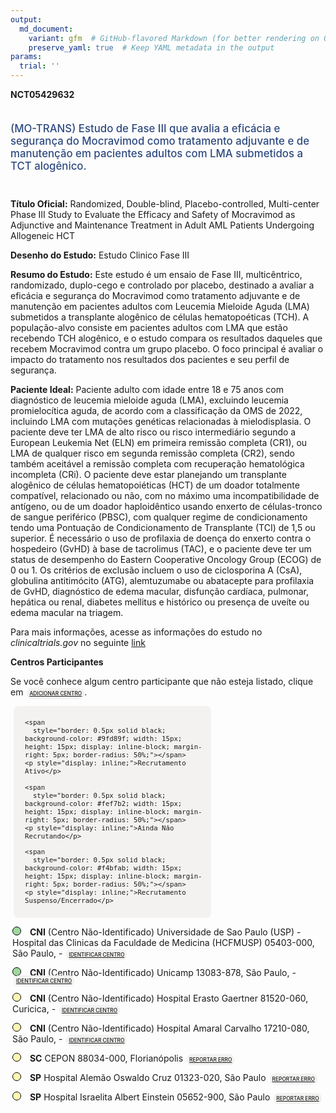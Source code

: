 ```yaml
---
output: 
  md_document:
    variant: gfm  # GitHub-flavored Markdown (for better rendering on GitHub)
    preserve_yaml: true  # Keep YAML metadata in the output
params:
  trial: ''
---
```


<script async src="https://scripts.simpleanalyticscdn.com/latest.js"></script>

**NCT05429632**

<div style="padding: 5px 5px 5px 0px; font-size: 1.20em; font-weight: 500; color: #2E4A7F; text-align: left; margin-bottom: 20px">

(MO-TRANS) Estudo de Fase III que avalia a eficácia e segurança do
Mocravimod como tratamento adjuvante e de manutenção em pacientes
adultos com LMA submetidos a TCT alogênico.

</div>

**Título Oficial:** Randomized, Double-blind, Placebo-controlled,
Multi-center Phase III Study to Evaluate the Efficacy and Safety of
Mocravimod as Adjunctive and Maintenance Treatment in Adult AML Patients
Undergoing Allogeneic HCT

**Desenho do Estudo:** Estudo Clinico Fase III

**Resumo do Estudo:** Este estudo é um ensaio de Fase III,
multicêntrico, randomizado, duplo-cego e controlado por placebo,
destinado a avaliar a eficácia e segurança do Mocravimod como tratamento
adjuvante e de manutenção em pacientes adultos com Leucemia Mieloide
Aguda (LMA) submetidos a transplante alogênico de células hematopoéticas
(TCH). A população-alvo consiste em pacientes adultos com LMA que estão
recebendo TCH alogênico, e o estudo compara os resultados daqueles que
recebem Mocravimod contra um grupo placebo. O foco principal é avaliar o
impacto do tratamento nos resultados dos pacientes e seu perfil de
segurança.

**Paciente Ideal:** Paciente adulto com idade entre 18 e 75 anos com
diagnóstico de leucemia mieloide aguda (LMA), excluindo leucemia
promielocítica aguda, de acordo com a classificação da OMS de 2022,
incluindo LMA com mutações genéticas relacionadas à mielodisplasia. O
paciente deve ter LMA de alto risco ou risco intermediário segundo a
European Leukemia Net (ELN) em primeira remissão completa (CR1), ou LMA
de qualquer risco em segunda remissão completa (CR2), sendo também
aceitável a remissão completa com recuperação hematológica incompleta
(CRi). O paciente deve estar planejando um transplante alogênico de
células hematopoiéticas (HCT) de um doador totalmente compatível,
relacionado ou não, com no máximo uma incompatibilidade de antígeno, ou
de um doador haploidêntico usando enxerto de células-tronco de sangue
periférico (PBSC), com qualquer regime de condicionamento tendo uma
Pontuação de Condicionamento de Transplante (TCI) de 1,5 ou superior. É
necessário o uso de profilaxia de doença do enxerto contra o hospedeiro
(GvHD) à base de tacrolimus (TAC), e o paciente deve ter um status de
desempenho do Eastern Cooperative Oncology Group (ECOG) de 0 ou 1. Os
critérios de exclusão incluem o uso de ciclosporina A (CsA), globulina
antitimócito (ATG), alemtuzumabe ou abatacepte para profilaxia de GvHD,
diagnóstico de edema macular, disfunção cardíaca, pulmonar, hepática ou
renal, diabetes mellitus e histórico ou presença de uveíte ou edema
macular na triagem.

Para mais informações, acesse as informações do estudo no
*clinicaltrials.gov* no seguinte
[link](https://clinicaltrials.gov/ct2/show/NCT05429632)

**Centros Participantes**

Se você conhece algum centro participante que não esteja listado, clique
em
<span style="color: #2E4A7F; margin-left: 2px; padding: 4px; background-color: #f3f2f1; border-radius: 8px; font-weight: 500; font-size: 0.6em"><a
href="https://cancertrialsbr.shinyapps.io/formsapp?study_nct_id=NCT05429632&amp;location_id=N%2FA&amp;location_full_name=N%2FA&amp;form_type=Adicionar%20Centro"
target="_blank">ADICIONAR CENTRO</a></span>.

<div style="margin-bottom: 8px; margin-left: 5px; padding: 8px; max-width: 300px; background-color: #f3f2f1; border-radius: 8px; font-size: 0.9em">

<div style="margin-left: 10px;">

    <span 
      style="border: 0.5px solid black; background-color: #9fd89f; width: 15px; height: 15px; display: inline-block; margin-right: 5px; border-radius: 50%;"></span>
    <p style="display: inline;">Recrutamento Ativo</p>

</div>

<div style="margin-left: 10px;">

    <span 
      style="border: 0.5px solid black; background-color: #fef7b2; width: 15px; height: 15px; display: inline-block; margin-right: 5px; border-radius: 50%;"></span>
    <p style="display: inline;">Ainda Não Recrutando</p>

</div>

<div style="margin-left: 10px;">

    <span 
      style="border: 0.5px solid black; background-color: #f4bfab; width: 15px; height: 15px; display: inline-block; margin-right: 5px; border-radius: 50%;"></span>
    <p style="display: inline;">Recrutamento Suspenso/Encerrado</p>

</div>

</div>

<div style="margin: 3px;">

<span style="border: 0.5px solid black; display: inline-block; width: 12px; height: 12px; border-radius: 50%; margin-right: 10px; padding-bottom: 0px; background-color: #9fd89f;"></span>
<b>CNI</b> (Centro Não-Identificado) Universidade de Sao Paulo (USP) -
Hospital das Clinicas da Faculdade de Medicina (HCFMUSP) 05403-000, São
Paulo, -
<span style="color: #2E4A7F; margin-left: 2px; padding: 4px; background-color: #f3f2f1; border-radius: 8px; font-weight: 500; font-size: 0.6em"><a
href="https://cancertrialsbr.shinyapps.io/formsapp?study_nct_id=NCT05429632&amp;location_id=UNIVERSIDADEDESAOPAULOUSPHOSPITALDASCLINICASDAFACULDADEDEMEDICINAHCFMUSPSAOPAULO05403000BRAZIL&amp;location_full_name=%28Centro%20N%C3%A3o-Identificado%29%2C%20Universidade%20de%20Sao%20Paulo%20%28USP%29%20-%20Hospital%20das%20Clinicas%20da%20Faculdade%20de%20Medicina%20%28HCFMUSP%29%2005403-000%2C%20S%C3%A3o%20Paulo%2C%20%20-%20&amp;form_type=Identificar%20Centro"
target="_blank">IDENTIFICAR CENTRO</a></span>

</div>

<div style="margin: 3px;">

<span style="border: 0.5px solid black; display: inline-block; width: 12px; height: 12px; border-radius: 50%; margin-right: 10px; padding-bottom: 0px; background-color: #9fd89f;"></span>
<b>CNI</b> (Centro Não-Identificado) Unicamp 13083-878, São Paulo, -
<span style="color: #2E4A7F; margin-left: 2px; padding: 4px; background-color: #f3f2f1; border-radius: 8px; font-weight: 500; font-size: 0.6em"><a
href="https://cancertrialsbr.shinyapps.io/formsapp?study_nct_id=NCT05429632&amp;location_id=UNICAMPSAOPAULO13083878BRAZIL&amp;location_full_name=%28Centro%20N%C3%A3o-Identificado%29%2C%20Unicamp%2013083-878%2C%20S%C3%A3o%20Paulo%2C%20%20-%20&amp;form_type=Identificar%20Centro"
target="_blank">IDENTIFICAR CENTRO</a></span>

</div>

<div style="margin: 3px;">

<span style="border: 0.5px solid black; display: inline-block; width: 12px; height: 12px; border-radius: 50%; margin-right: 10px; padding-bottom: 0px; background-color: #fef7b2;"></span>
<b>CNI</b> (Centro Não-Identificado) Hospital Erasto Gaertner 81520-060,
Curicica, -
<span style="color: #2E4A7F; margin-left: 2px; padding: 4px; background-color: #f3f2f1; border-radius: 8px; font-weight: 500; font-size: 0.6em"><a
href="https://cancertrialsbr.shinyapps.io/formsapp?study_nct_id=NCT05429632&amp;location_id=HOSPITALERASTOGAERTNERCURICICA81520060BRAZIL&amp;location_full_name=%28Centro%20N%C3%A3o-Identificado%29%2C%20Hospital%20Erasto%20Gaertner%2081520-060%2C%20Curicica%2C%20%20-%20&amp;form_type=Identificar%20Centro"
target="_blank">IDENTIFICAR CENTRO</a></span>

</div>

<div style="margin: 3px;">

<span style="border: 0.5px solid black; display: inline-block; width: 12px; height: 12px; border-radius: 50%; margin-right: 10px; padding-bottom: 0px; background-color: #fef7b2;"></span>
<b>CNI</b> (Centro Não-Identificado) Hospital Amaral Carvalho 17210-080,
São Paulo, -
<span style="color: #2E4A7F; margin-left: 2px; padding: 4px; background-color: #f3f2f1; border-radius: 8px; font-weight: 500; font-size: 0.6em"><a
href="https://cancertrialsbr.shinyapps.io/formsapp?study_nct_id=NCT05429632&amp;location_id=HOSPITALAMARALCARVALHOSAOPAULO17210080BRAZIL&amp;location_full_name=%28Centro%20N%C3%A3o-Identificado%29%2C%20Hospital%20Amaral%20Carvalho%2017210-080%2C%20S%C3%A3o%20Paulo%2C%20%20-%20&amp;form_type=Identificar%20Centro"
target="_blank">IDENTIFICAR CENTRO</a></span>

</div>

<div style="margin: 3px;">

<span style="border: 0.5px solid black; display: inline-block; width: 12px; height: 12px; border-radius: 50%; margin-right: 10px; padding-bottom: 0px; background-color: #fef7b2;"></span>
<b>SC</b> CEPON 88034-000, Florianópolis
<span style="color: #2E4A7F; margin-left: 2px; padding: 4px; background-color: #f3f2f1; border-radius: 8px; font-weight: 500; font-size: 0.6em"><a
href="https://cancertrialsbr.shinyapps.io/formsapp?study_nct_id=NCT05429632&amp;location_id=CEPONCENTRODEPESQUISASONCOLOGICASFLORIANOPOLISSANTACATARINA88034000BRAZIL&amp;location_full_name=CEPON%2C%2088034-000%2C%20Florian%C3%B3polis&amp;form_type=Reportar%20Erro"
target="_blank">REPORTAR ERRO</a></span>

</div>

<div style="margin: 3px;">

<span style="border: 0.5px solid black; display: inline-block; width: 12px; height: 12px; border-radius: 50%; margin-right: 10px; padding-bottom: 0px; background-color: #fef7b2;"></span>
<b>SP</b> Hospital Alemão Oswaldo Cruz 01323-020, São Paulo
<span style="color: #2E4A7F; margin-left: 2px; padding: 4px; background-color: #f3f2f1; border-radius: 8px; font-weight: 500; font-size: 0.6em"><a
href="https://cancertrialsbr.shinyapps.io/formsapp?study_nct_id=NCT05429632&amp;location_id=HOSPITALALEMAOOSWALDOCRUZHAOCSAOPAULO01327001BRAZIL&amp;location_full_name=Hospital%20Alem%C3%A3o%20Oswaldo%20Cruz%2C%2001323-020%2C%20S%C3%A3o%20Paulo&amp;form_type=Reportar%20Erro"
target="_blank">REPORTAR ERRO</a></span>

</div>

<div style="margin: 3px;">

<span style="border: 0.5px solid black; display: inline-block; width: 12px; height: 12px; border-radius: 50%; margin-right: 10px; padding-bottom: 0px; background-color: #fef7b2;"></span>
<b>SP</b> Hospital Israelita Albert Einstein 05652-900, São Paulo
<span style="color: #2E4A7F; margin-left: 2px; padding: 4px; background-color: #f3f2f1; border-radius: 8px; font-weight: 500; font-size: 0.6em"><a
href="https://cancertrialsbr.shinyapps.io/formsapp?study_nct_id=NCT05429632&amp;location_id=HOSPITALISRAELITAALBERTEINSTEINSAOPAULO05652900BRAZIL&amp;location_full_name=Hospital%20Israelita%20Albert%20Einstein%2C%2005652-900%2C%20S%C3%A3o%20Paulo&amp;form_type=Reportar%20Erro"
target="_blank">REPORTAR ERRO</a></span>

</div>
